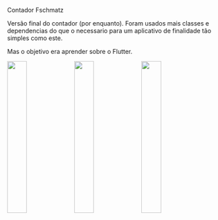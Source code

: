 Contador Fschmatz

Versão final do contador (por enquanto).
Foram usados mais classes e dependencias do que o necessario
para um aplicativo de finalidade tão simples como este.

Mas o objetivo era aprender sobre o Flutter.


<img src="https://user-images.githubusercontent.com/21291813/103480730-cafd9300-4db4-11eb-8de0-3a1a0d8929c0.png" width="30%"></img> <img src="https://user-images.githubusercontent.com/21291813/103480733-cc2ec000-4db4-11eb-8586-b443f22e8a5a.png" width="30%"></img> <img src="https://user-images.githubusercontent.com/21291813/103480734-ccc75680-4db4-11eb-9928-7fcacde4b471.png" width="30%"></img> 
